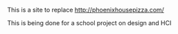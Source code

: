 This is a site to replace http://phoenixhousepizza.com/

This is being done for a school project on design and HCI
